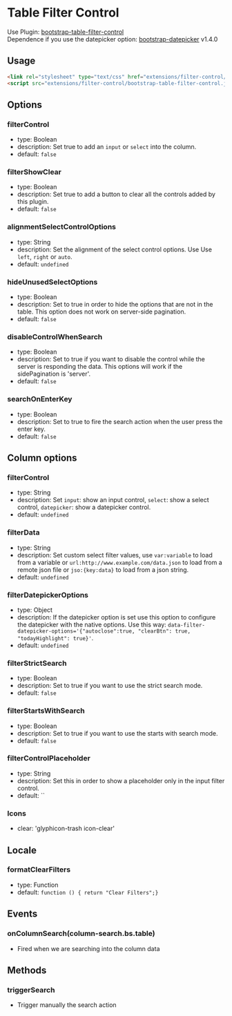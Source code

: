 # Table Filter Control

Use Plugin: [bootstrap-table-filter-control](https://github.com/wenzhixin/bootstrap-table/tree/master/src/extensions/filter-control) </br>
Dependence if you use the datepicker option: [bootstrap-datepicker](https://github.com/eternicode/bootstrap-datepicker) v1.4.0

## Usage

```html
<link rel="stylesheet" type="text/css" href="extensions/filter-control/bootstrap-table-filter-control.css">
<script src="extensions/filter-control/bootstrap-table-filter-control.js"></script>
```

## Options

### filterControl

* type: Boolean
* description: Set true to add an `input` or `select` into the column.
* default: `false`

### filterShowClear

* type: Boolean
* description: Set true to add a button to clear all the controls added by this plugin.
* default: `false`

### alignmentSelectControlOptions

* type: String
* description: Set the alignment of the select control options. Use Use `left`, `right` or `auto`.
* default: `undefined`

### hideUnusedSelectOptions

* type: Boolean
* description: Set to true in order to hide the options that are not in the table. This option does not work on server-side pagination.
* default: `false`

### disableControlWhenSearch

* type: Boolean
* description: Set to true if you want to disable the control while the server is responding the data. This options will work if the sidePagination is 'server'.
* default: `false`

### searchOnEnterKey

* type: Boolean
* description: Set to true to fire the search action when the user press the enter key.
* default: `false`

## Column options

### filterControl

* type: String
* description: Set `input`: show an input control, `select`: show a select control, `datepicker`: show a datepicker control.
* default: `undefined`

### filterData

* type: String
* description: Set custom select filter values, use `var:variable` to load from a variable or `url:http://www.example.com/data.json` to load from a remote json file or `jso:{key:data}` to load from a json string.
* default: `undefined`

### filterDatepickerOptions
* type: Object
* description: If the datepicker option is set use this option to configure the datepicker with the native options. Use this way: `data-filter-datepicker-options='{"autoclose":true, "clearBtn": true, "todayHighlight": true}'`.
* default: `undefined`

### filterStrictSearch
* type: Boolean
* description: Set to true if you want to use the strict search mode.
* default: `false`

### filterStartsWithSearch
* type: Boolean
* description: Set to true if you want to use the starts with search mode.
* default: `false`

### filterControlPlaceholder
* type: String
* description: Set this in order to show a placeholder only in the input filter control.
* default: ``

### Icons
* clear: 'glyphicon-trash icon-clear'

## Locale

### formatClearFilters
* type: Function
* default: `function () { return "Clear Filters";}`

## Events

### onColumnSearch(column-search.bs.table)

* Fired when we are searching into the column data

## Methods

### triggerSearch

* Trigger manually the search action
